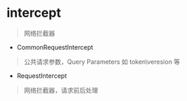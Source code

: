 # intercept
> 网络拦截器


- CommonRequestIntercept
> 公共请求参数，Query Parameters 如 token\veresion 等

- RequestIntercept
> 网络拦截器，请求前后处理

